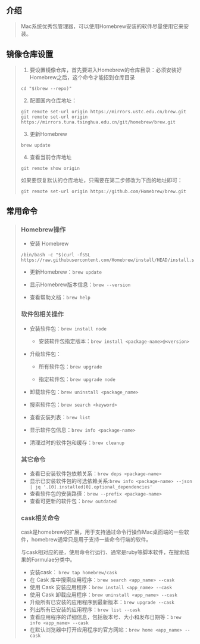 ## 介绍

> Mac系统优秀包管理器，可以使用Homebrew安装的软件尽量使用它来安装。

## 镜像仓库设置

> 1. 要设置镜像仓库，首先要进入Homebrew的仓库目录：必须安装好Homebrew之后，这个命令才能招到仓库目录
>
> ```shell
> cd "$(brew --repo)"
> ```
>
> 2. 配置国内仓库地址：
>
> ```shell
> git remote set-url origin https://mirrors.ustc.edu.cn/brew.git
> git remote set-url origin https://mirrors.tuna.tsinghua.edu.cn/git/homebrew/brew.git
> ```
>
> 3. 更新Homebrew
>
> ```shell
> brew update
> ```
>
> 4. 查看当前仓库地址
>
> ```shell
> git remote show origin
> ```
>
> 如果要恢复默认的仓库地址，只需要在第二步修改为下面的地址即可：
>
> ```shell
> git remote set-url origin https://github.com/Homebrew/brew.git
> ```

## 常用命令

> ### Homebrew操作
>
> - 安装 Homebrew
>
> ```shell
> /bin/bash -c "$(curl -fsSL https://raw.githubusercontent.com/Homebrew/install/HEAD/install.sh)"
> ```
>
> - 更新Homebrew：`brew update`
>
> - 显示Homebrew版本信息：`brew --version`
>
> - 查看帮助文档：`brew help`
>
> ### 软件包相关操作
>
> - 安装软件包：`brew install node`
>   - 安装软件包指定版本：`brew install <package-name>@<version>`
>
> - 升级软件包：
>
>   - 所有软件包：`brew upgrade`
>
>   - 指定软件包：`brew upgrade node`
>
> - 卸载软件包：`brew uninstall <package_name>`
>
> - 搜索软件包：`brew search <keyword>`
>
> - 查看安装列表：`brew list`
>
> - 显示软件包信息：`brew info <package-name>`
>
> - 清理过时的软件包和缓存：`brew cleanup`
>
> ### 其它命令
>
> - 查看已安装软件包依赖关系：`brew deps <package-name>`
> - 显示已安装软件包的可选依赖关系:`brew info <package-name> --json | jq '.[0].installed[0].optional_dependencies'`
> - 查看软件包的安装路径：`brew --prefix <package-name>`
> - 查看可更新的软件包：`brew outdated`
>
> ### cask相关命令
>
> cask是homebrew的扩展，用于支持通过命令行操作Mac桌面端的一些软件，homebrew通常只是用于支持一些命令行端的软件。
>
> 与cask相对应的是，使用命令行运行、通常是ruby等脚本软件，在搜索结果的Formulae分类中。
>
> - 安装cask： `brew tap homebrew/cask`
> - 在 Cask 库中搜索应用程序：`brew search <app_name> --cask `
> - 使用 Cask 安装应用程序：`brew install <app_name> --cask`
> - 使用 Cask 卸载应用程序：`brew uninstall <app_name> --cask`
> - 升级所有已安装的应用程序到最新版本：`brew upgrade --cask`
> - 列出所有已安装的应用程序：`brew list --cask`
> - 查看应用程序的详细信息，包括版本号、大小和发布日期等：`brew  info <app_name> --cask`
> - 在默认浏览器中打开应用程序的官方网站：`brew home <app_name> --cask`